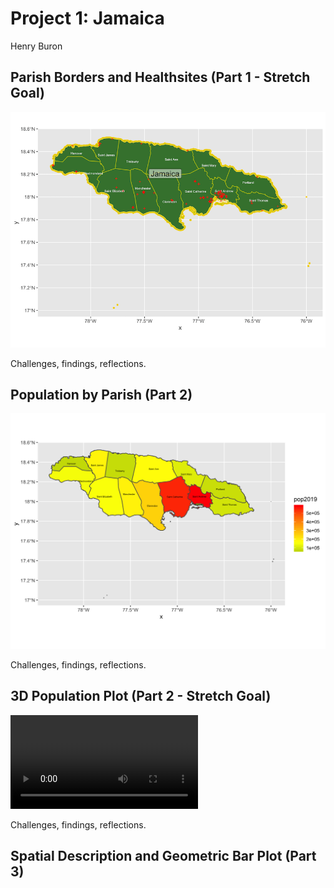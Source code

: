 # Project 1: Jamaica

Henry Buron

## Parish Borders and Healthsites (Part 1 - Stretch Goal)

![](jaimaica_gadm.png)

Challenges, findings, reflections.

## Population by Parish (Part 2)

![](jam_pop2019C.png)

Challenges, findings, reflections.

## 3D Population Plot (Part 2 - Stretch Goal)

![](jam_pop2019E.mp4)

Challenges, findings, reflections.

## Spatial Description and Geometric Bar Plot (Part 3)
